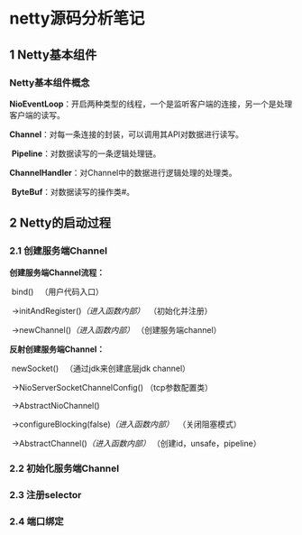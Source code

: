# netty源码分析笔记

## 1 Netty基本组件

### Netty基本组件概念

​		**NioEventLoop**：开启两种类型的线程，一个是监听客户端的连接，另一个是处理客户端的读写。

​		**Channel**：对每一条连接的封装，可以调用其API对数据进行读写。

​		**Pipeline**：对数据读写的一条逻辑处理链。

​		**ChannelHandler**：对Channel中的数据进行逻辑处理的处理类。

​		**ByteBuf**：对数据读写的操作类#。

## 2 Netty的启动过程

### 2.1 创建服务端Channel

**创建服务端Channel流程：**

​		bind()							  								（用户代码入口）

​	→initAndRegister()*（进入函数内部）*		 （初始化并注册）

​	→newChannel()*（进入函数内部）*				（创建服务端channel）

**反射创建服务端Channel：**

​		newSocket()										  （通过jdk来创建底层jdk channel）

​	→NioServerSocketChannelConfig()	（tcp参数配置类）

​	→AbstractNioChannel()

​	→configureBlocking(false)*（进入函数内部）*	 （关闭阻塞模式）

​	→AbstractChannel()*（进入函数内部）*				（创建id，unsafe，pipeline）

### 2.2 初始化服务端Channel

### 2.3 注册selector

### 2.4 端口绑定

